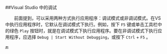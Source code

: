 ##Visual Studio 中的调试

&emsp;&emsp;前面提到，可以采用两种方式执行应用程序：调试模式或非调试模式。在VS中执行应用程序时，它默认在调试模式下执行。例如，按下 `F5` 键或单击工具栏中的绿色 `Play` 按钮时，就是在调试模式下执行应用程序。要在非调试模式下执行应用程序，应选择 `Debug | Start Without Debugging`，或按下 `Ctrl` + `F5` 。


🔚